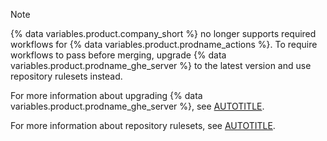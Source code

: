 > [!NOTE]
> {% data variables.product.company_short %} no longer supports required workflows for {% data variables.product.prodname_actions %}. To require workflows to pass before merging, upgrade {% data variables.product.prodname_ghe_server %} to the latest version and use repository rulesets instead.
>
> For more information about upgrading {% data variables.product.prodname_ghe_server %}, see [AUTOTITLE](/admin/overview/about-upgrades-to-new-releases).
>
> For more information about repository rulesets, see [AUTOTITLE](/enterprise-server@latest/repositories/configuring-branches-and-merges-in-your-repository/managing-rulesets/available-rules-for-rulesets#require-workflows-to-pass-before-merging).

